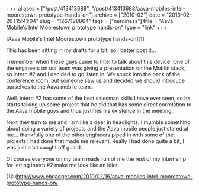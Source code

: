 +++
aliases = ["/post/413413688", "/post/413413688/aava-mobiles-intel-moorestown-prototype-hands-on"]
archive = ["2010-02"]
date = "2010-02-26T15:41:04"
slug = "1267198864"
tags = ["nerdiness"]
title = "Aava Mobile's Intel Moorestown prototype hands-on"
type = "link"
+++

[Aava Mobile's Intel Moorestown prototype hands-on][1]

This has been sitting in my drafts for a bit, so I better post it...

I remember when these guys came to Intel to talk about this device.  One
of the engineers on our team was giving a presentation on the Moblin
stack, so intern #2 and I decided to go listen in.  We snuck into the back
of the conference room, but someone saw us and decided we should introduce
ourselves to the Aava mobile team.

Well, intern #2 has some of the best salesman skills I have ever seen, so
he starts talking up some project that he did that has some direct
correlation to the Aava mobile guys and thus justifies his existence in
the meeting.

Next they turn to me and I am like a deer in headlights.  I mumble
something about doing a variety of projects and the Aava mobile people
just stared at me... thankfully one of the other engineers piped in with
some of the projects I had done that made me relevant.  Really I had done
quite a bit, I was just a bit caught off guard.

Of course everyone on my team made fun of me the rest of my internship for
letting intern #2 make me look like an idiot. 

[1]: (http://www.engadget.com/2010/02/16/aava-mobiles-intel-moorestown-prototype-hands-on/
